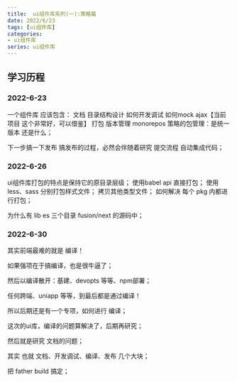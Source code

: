 ```yaml
---
title:  ui组件库系列(一):策略篇
date: 2022/6/23
tags: [ui组件库]
categories: 
- ui组件库
series: ui组件库
---
```



## 学习历程

### 2022-6-23
一个组件库 应该包含：
文档
目录结构设计
如何开发调试
如何mock ajax【当前项目 这个非常好，可以借鉴】
打包
版本管理
monorepos 策略的包管理：是统一版本 还是什么；

下一步搞一下发布
搞发布的过程，必然会伴随着研究 提交流程 自动集成代码；


### 2022-6-26
ui组件库打包的特点是保持它的原目录层级；
使用babel api 直接打包；
使用less、sass 分别打包样式文件；
拷贝其他类型文件；
如何解决 每个 pkg 内都进行打包；

为什么有 lib es  三个目录 fusion/next 的源码中；


### 2022-6-30
其实前端最难的就是 编译！
 
 如果强项在于搞编译，也是很牛逼了；
 
 然后以编译散开：基建、devopts 等等、npm部署；
 
 任何跨端、uniapp 等等，到最后都是通过编译！
 
 所以后期还是有一个专项，如何进行 编译；
 
 这次的ui库，编译的问题算解决了，后期再研究；
 
 然后就是研究 文档的问题；
 
 其实 也就 文档、开发调试、编译、发布 几个大块；
 
 把 father build 搞定；







